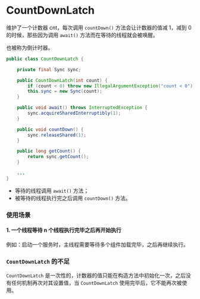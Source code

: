 # CountDownLatch

维护了一个计数器 cnt，每次调用 `countDown()` 方法会让计数器的值减 1，减到 0 的时候，那些因为调用 `await()` 方法而在等待的线程就会被唤醒。

也被称为倒计时器。


```java
public class CountDownLatch {

    private final Sync sync;

    public CountDownLatch(int count) {
        if (count < 0) throw new IllegalArgumentException("count < 0");
        this.sync = new Sync(count);
    }

    public void await() throws InterruptedException {
        sync.acquireSharedInterruptibly(1);
    }

    public void countDown() {
        sync.releaseShared(1);
    }

    public long getCount() {
        return sync.getCount();
    }

    ...
}
```

- 等待的线程调用 `await()` 方法；
- 被等待的线程执行完之后调用 `countDown()` 方法。


### 使用场景

#### 1. 一个线程等待 n 个线程执行完毕之后再开始执行
例如：启动一个服务时，主线程需要等待多个组件加载完毕，之后再继续执行。



### `CountDownLatch` 的不足

`CountDownLatch` 是一次性的，计数器的值只能在构造方法中初始化一次，之后没有任何机制再次对其设置值，当 `CountDownLatch` 使用完毕后，它不能再次被使用。